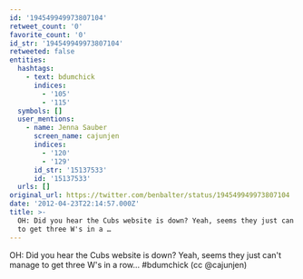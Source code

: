 ```yaml
---
id: '194549949973807104'
retweet_count: '0'
favorite_count: '0'
id_str: '194549949973807104'
retweeted: false
entities:
  hashtags:
    - text: bdumchick
      indices:
        - '105'
        - '115'
  symbols: []
  user_mentions:
    - name: Jenna Sauber
      screen_name: cajunjen
      indices:
        - '120'
        - '129'
      id_str: '15137533'
      id: '15137533'
  urls: []
original_url: https://twitter.com/benbalter/status/194549949973807104
date: '2012-04-23T22:14:57.000Z'
title: >-
  OH: Did you hear the Cubs website is down? Yeah, seems they just can't manage
  to get three W's in a …
---
```


OH: Did you hear the Cubs website is down? Yeah, seems they just can't manage to get three W's in a row… #bdumchick (cc @cajunjen)